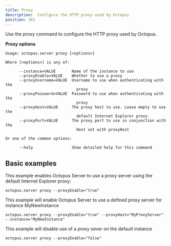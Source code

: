 ```yaml
---
title: Proxy
description:  Configure the HTTP proxy used by Octopus
position: 161
---
```


Use the proxy command to configure the HTTP proxy used by Octopus.

**Proxy options**

```text
Usage: octopus.server proxy [<options>]

Where [<options>] is any of:

      --instance=VALUE       Name of the instance to use
      --proxyEnable=VALUE    Whether to use a proxy
      --proxyUsername=VALUE  Username to use when authenticating with the
                               proxy
      --proxyPassword=VALUE  Password to use when authenticating with the
                               proxy
      --proxyHost=VALUE      The proxy host to use. Leave empty to use the
                               default Internet Explorer proxy
      --proxyPort=VALUE      The proxy port to use in conjunction with the
                               Host set with proxyHost

Or one of the common options:

      --help                 Show detailed help for this command
```

## Basic examples

This example enables Octopus Server to use a proxy server using the default Internet Explorer proxy:

```text
octopus.server proxy --proxyEnable="true"
```

This example will enable Octopus Server to use a defined proxy server for instance MyNewInstance

```
octopus.server proxy --proxyEnable="true" --proxyHost="MyProxyServer" --instance="MyNewInstance"
```

This example will disable use of a proxy sever on the default instance

```
octopus.server proxy --proxyEnable="false"
```
